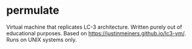 # permulate
Virtual machine that replicates LC-3 architecture.
Written purely out of educational purposes. Based on https://justinmeiners.github.io/lc3-vm/.
Runs on UNIX systems only.
